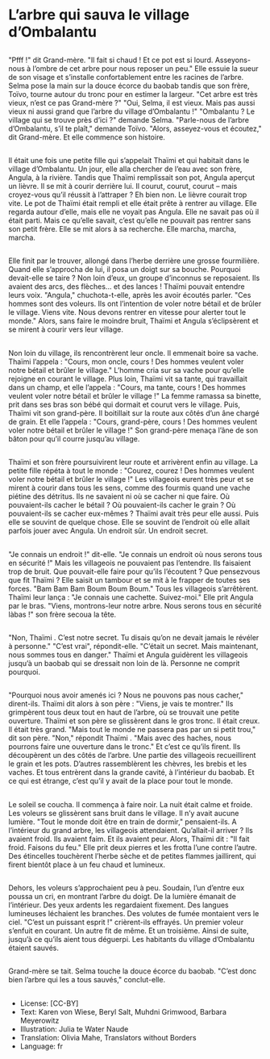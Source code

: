 # L’arbre qui sauva le village d’Ombalantu

##
"Pfff !" dit Grand-mère. "Il fait si chaud ! Et ce pot est si lourd.
Asseyons-nous à l’ombre de cet arbre pour nous reposer un peu."
Elle essuie la sueur de son visage et s’installe confortablement
entre les racines de l’arbre. Selma pose la main sur la douce
écorce du baobab tandis que son frère, Toïvo, tourne autour du
tronc pour en estimer la largeur. "Cet arbre est très vieux, n’est ce
pas Grand-mère ?" "Oui, Selma, il est vieux. Mais pas aussi vieux
ni aussi grand que l’arbre du village d’Ombalantu !" "Ombalantu ?
Le village qui se trouve près d’ici ?" demande Selma. "Parle-nous
de l’arbre d’Ombalantu, s’il te plaît," demande Toïvo. "Alors,
asseyez-vous et écoutez," dit Grand-mère. Et elle commence son
histoire.

##

##
Il était une fois une petite fille qui s’appelait Thaïmi et qui habitait
dans le village d’Ombalantu. Un jour, elle alla chercher de l’eau
avec son frère, Angula, à la rivière. Tandis que Thaïmi remplissait
son pot, Angula aperçut un lièvre. Il se mit à courir derrière lui. Il
courut, courut, courut – mais croyez-vous qu’il réussit à l’attraper ?
Eh bien non. Le lièvre courait trop vite.
Le pot de Thaïmi était rempli et elle était prête à rentrer au village.
Elle regarda autour d’elle, mais elle ne voyait pas Angula. Elle ne
savait pas où il était parti. Mais ce qu’elle savait, c’est qu’elle ne
pouvait pas rentrer sans son petit frère. Elle se mit alors à sa
recherche. Elle marcha, marcha, marcha.

##
Elle finit par le trouver, allongé dans l’herbe derrière une grosse
fourmilière. Quand elle s’approcha de lui, il posa un doigt sur sa
bouche. Pourquoi devait-elle se taire ? Non loin d’eux, un groupe
d’inconnus se reposaient. Ils avaient des arcs, des flèches... et des
lances ! Thaïmi pouvait entendre leurs voix.
"Angula," chuchota-t-elle, après les avoir écoutés parler. "Ces
hommes sont des voleurs. Ils ont l’intention de voler notre bétail et
de brûler le village. Viens vite. Nous devons rentrer en vitesse pour
alerter tout le monde." Alors, sans faire le moindre bruit, Thaïmi et
Angula s’éclipsèrent et se mirent à courir vers leur village.

##

##
Non loin du village, ils rencontrèrent leur oncle. Il emmenait boire
sa vache. Thaïmi l’appela : "Cours, mon oncle, cours ! Des
hommes veulent voler notre bétail et brûler le village." L’homme
cria sur sa vache pour qu’elle rejoigne en courant le village. Plus
loin, Thaïmi vit sa tante, qui travaillait dans un champ, et elle
l’appela : "Cours, ma tante, cours ! Des hommes veulent voler
notre bétail et brûler le village !" La femme ramassa sa binette,
prit dans ses bras son bébé qui dormait et courut vers le village.
Puis, Thaïmi vit son grand-père. Il boitillait sur la route aux côtés
d’un âne chargé de grain. Et elle l’appela : "Cours, grand-père,
cours ! Des hommes veulent voler notre bétail et brûler le village
!" Son grand-père menaça l’âne de son bâton pour qu’il courre
jusqu’au village.

##
Thaïmi et son frère poursuivirent leur route et arrivèrent enfin au
village. La petite fille répéta à tout le monde : "Courez, courez !
Des hommes veulent voler notre bétail et brûler le village !"
Les villageois eurent très peur et se mirent à courir dans tous les
sens, comme des fourmis quand une vache piétine des détritus.
Ils ne savaient ni où se cacher ni que faire.
Où pouvaient-ils cacher le bétail ?
Où pouvaient-ils cacher le grain ?
Où pouvaient-ils se cacher eux-mêmes ?
Thaïmi avait très peur elle aussi. Puis elle se souvint de quelque
chose. Elle se souvint de l’endroit où elle allait parfois jouer avec
Angula.
Un endroit sûr.
Un endroit secret.

##

##
"Je connais un endroit !" dit-elle. "Je connais un endroit où nous
serons tous en sécurité !"
Mais les villageois ne pouvaient pas l’entendre. Ils faisaient trop de
bruit. Que pouvait-elle faire pour qu’ils l’écoutent ? Que pensezvous que fit Thaïmi ?
Elle saisit un tambour et se mit à le frapper de toutes ses forces.
"Bam Bam Bam Boum Boum Boum."
Tous les villageois s’arrêtèrent.
Thaïmi leur lança : "Je connais une cachette. Suivez-moi."
Elle prit Angula par le bras.
"Viens, montrons-leur notre arbre. Nous serons tous en sécurité làbas !" son frère secoua la tête.

##
"Non, Thaïmi . C’est notre secret. Tu disais qu’on ne devait jamais
le révéler à personne."
"C’est vrai", répondit-elle. "C’était un secret. Mais maintenant,
nous sommes tous en danger." Thaïmi et Angula guidèrent les
villageois jusqu’à un baobab qui se dressait non loin de là.
Personne ne comprit pourquoi.

##

##
"Pourquoi nous avoir amenés ici ? Nous ne pouvons pas nous
cacher," dirent-ils. Thaïmi dit alors à son père : "Viens, je vais te
montrer." Ils grimpèrent tous deux tout en haut de l’arbre, où se
trouvait une petite ouverture. Thaïmi et son père se glissèrent
dans le gros tronc. Il était creux. Il était très grand. "Mais tout le
monde ne passera pas par un si petit trou," dit son père. "Non,"
répondit Thaïmi . "Mais avec des haches, nous pourrons faire une
ouverture dans le tronc." Et c’est ce qu’ils firent. Ils découpèrent
un des côtés de l’arbre.
Une partie des villageois recueillirent le grain et les pots. D’autres
rassemblèrent les chèvres, les brebis et les vaches. Et tous
entrèrent dans la grande cavité, à l’intérieur du baobab.
Et ce qui est étrange, c’est qu’il y avait de la place pour tout le
monde.

##
Le soleil se coucha. Il commença à faire noir. La nuit était calme et
froide.
Les voleurs se glissèrent sans bruit dans le village. Il n’y avait
aucune lumière. "Tout le monde doit être en train de dormir,"
pensaient-ils.
A l’intérieur du grand arbre, les villageois attendaient.
Qu’allait-il arriver ?
Ils avaient froid. Ils avaient faim. Et ils avaient peur.
Alors, Thaïmi dit : "Il fait froid. Faisons du feu." Elle prit deux
pierres et les frotta l’une contre l’autre. Des étincelles touchèrent
l’herbe sèche et de petites flammes jaillirent, qui firent bientôt
place à un feu chaud et lumineux.

##

##
Dehors, les voleurs s’approchaient peu à peu.
Soudain, l’un d’entre eux poussa un cri, en montrant l’arbre du
doigt. De la lumière émanait de l’intérieur. Des yeux ardents les
regardaient fixement. Des langues lumineuses léchaient les
branches. Des volutes de fumée montaient vers le ciel.
"C’est un puissant esprit !" crièrent-ils effrayés. Un premier voleur
s’enfuit en courant. Un autre fit de même. Et un troisième. Ainsi de
suite, jusqu’à ce qu’ils aient tous déguerpi. Les habitants du
village d’Ombalantu étaient sauvés.

##

##
Grand-mère se tait.
Selma touche la douce écorce du
baobab.
"C’est donc bien l’arbre qui les a
tous sauvés," conclut-elle.

##
* License: [CC-BY]
* Text: Karen von Wiese, Beryl Salt, Muhdni Grimwood, Barbara Meyerowitz
* Illustration: Julia te Water Naude
* Translation: Olivia Mahe, Translators without Borders
* Language: fr
